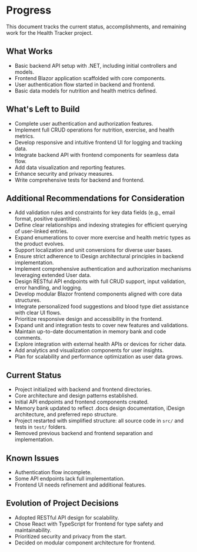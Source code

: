 # Progress

This document tracks the current status, accomplishments, and remaining work for the Health Tracker project.

## What Works
- Basic backend API setup with .NET, including initial controllers and models.
- Frontend Blazor application scaffolded with core components.
- User authentication flow started in backend and frontend.
- Basic data models for nutrition and health metrics defined.

## What's Left to Build
- Complete user authentication and authorization features.
- Implement full CRUD operations for nutrition, exercise, and health metrics.
- Develop responsive and intuitive frontend UI for logging and tracking data.
- Integrate backend API with frontend components for seamless data flow.
- Add data visualization and reporting features.
- Enhance security and privacy measures.
- Write comprehensive tests for backend and frontend.

## Additional Recommendations for Consideration
- Add validation rules and constraints for key data fields (e.g., email format, positive quantities).
- Define clear relationships and indexing strategies for efficient querying of user-linked entries.
- Expand enumerations to cover more exercise and health metric types as the product evolves.
- Support localization and unit conversions for diverse user bases.
- Ensure strict adherence to iDesign architectural principles in backend implementation.
- Implement comprehensive authentication and authorization mechanisms leveraging extended User data.
- Design RESTful API endpoints with full CRUD support, input validation, error handling, and logging.
- Develop modular Blazor frontend components aligned with core data structures.
- Integrate personalized food suggestions and blood type diet assistance with clear UI flows.
- Prioritize responsive design and accessibility in the frontend.
- Expand unit and integration tests to cover new features and validations.
- Maintain up-to-date documentation in memory bank and code comments.
- Explore integration with external health APIs or devices for richer data.
- Add analytics and visualization components for user insights.
- Plan for scalability and performance optimization as user data grows.
## Current Status
- Project initialized with backend and frontend directories.
- Core architecture and design patterns established.
- Initial API endpoints and frontend components created.
- Memory bank updated to reflect .docs design documentation, iDesign architecture, and preferred repo structure.
- Project restarted with simplified structure: all source code in `src/` and tests in `test/` folders.
- Removed previous backend and frontend separation and implementation.

## Known Issues
- Authentication flow incomplete.
- Some API endpoints lack full implementation.
- Frontend UI needs refinement and additional features.

## Evolution of Project Decisions
- Adopted RESTful API design for scalability.
- Chose React with TypeScript for frontend for type safety and maintainability.
- Prioritized security and privacy from the start.
- Decided on modular component architecture for frontend.
